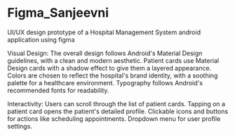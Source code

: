 # Figma_Sanjeevni
UI/UX design prototype of a Hospital Management System android application using figma


Visual Design:
The overall design follows Android's Material Design guidelines, with a clean and modern aesthetic.
Patient cards use Material Design cards with a shadow effect to give them a layered appearance.
Colors are chosen to reflect the hospital's brand identity, with a soothing palette for a healthcare environment.
Typography follows Android's recommended fonts for readability.

Interactivity:
Users can scroll through the list of patient cards.
Tapping on a patient card opens the patient's detailed profile.
Clickable icons and buttons for actions like scheduling appointments.
Dropdown menu for user profile settings.
